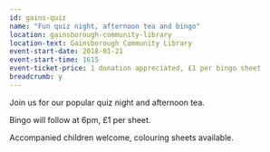 ```yaml
---
id: gains-quiz
name: "Fun quiz night, afternoon tea and bingo"
location: gainsborough-community-library
location-text: Gainsborough Community Library
event-start-date: 2018-01-21
event-start-time: 1615
event-ticket-price: 1 donation appreciated, £1 per bingo sheet
breadcrumb: y
---
```


Join us for our popular quiz night and afternoon tea.

Bingo will follow at 6pm, £1 per sheet.

Accompanied children welcome, colouring sheets available.
